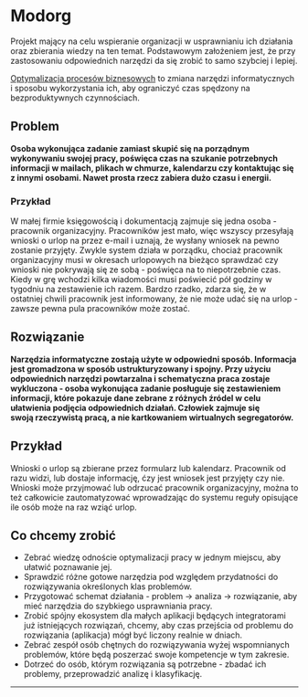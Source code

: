 # Modorg

Projekt mający na celu wspieranie organizacji w usprawnianiu ich działania oraz zbierania wiedzy na ten temat. Podstawowym założeniem jest, że przy zastosowaniu odpowiednich narzędzi da się zrobić to samo szybciej i lepiej.

[Optymalizacja procesów biznesowych](/buisness_process.html) to zmiana narzędzi informatycznych i sposobu wykorzystania ich, aby ograniczyć czas spędzony na bezproduktywnych czynnościach.

## Problem

**Osoba wykonująca zadanie zamiast skupić się na porządnym wykonywaniu swojej pracy, poświęca czas na szukanie potrzebnych informacji w mailach, plikach w chmurze, kalendarzu czy kontaktując się z innymi osobami. Nawet prosta rzecz zabiera dużo czasu i energii.**

### Przykład

W małej firmie księgowością i dokumentacją zajmuje się jedna osoba - pracownik organizacyjny. Pracowników jest mało, więc wszyscy przesyłają wnioski o urlop na przez e-mail i uznają, że wysłany wniosek na pewno zostanie przyjęty. Zwykle system działa w porządku, chociaż pracownik organizacyjny musi w okresach urlopowych na bieżąco sprawdzać czy wnioski nie pokrywają się ze sobą - poświęca na to niepotrzebnie czas. Kiedy w grę wchodzi kilka wiadomości musi poświecić pół godziny w tygodniu na zestawienie ich razem. Bardzo rzadko, zdarza się, że w ostatniej chwili pracownik jest informowany, że nie może udać się na urlop - zawsze pewna pula pracowników może zostać.

## Rozwiązanie

**Narzędzia informatyczne zostają użyte w odpowiedni sposób. Informacja jest gromadzona w sposób ustrukturyzowany i spojny. Przy użyciu odpowiednich narzędzi powtarzalna i schematyczna praca zostaje wykluczona - osoba wykonująca zadanie posługuje się zestawieniem informacji, które pokazuje dane zebrane z różnych źródel w celu ułatwienia podjęcia odpowiednich działań. Człowiek zajmuje się swoją rzeczywistą pracą, a nie kartkowaniem wirtualnych segregatorów.**

## Przykład

Wnioski o urlop są zbierane przez formularz lub kalendarz. Pracownik od razu widzi, lub dostaje informację, ćzy jest wniosek jest przyjęty czy nie. Wnioski może przyjmować lub odrzucać pracownik organizacyjny, można to też całkowicie zautomatyzować wprowadzając do systemu reguły opisujące ile osób może na raz wziąć urlop.

## Co chcemy zrobić

- Zebrać wiedzę odnoście optymalizacji pracy w jednym miejscu, aby ułatwić poznawanie jej.
- Sprawdzić różne gotowe narzędzia pod względem przydatności do rozwiązywania określonych klas problemów.
- Przygotować schemat działania - problem -> analiza -> rozwiązanie, aby mieć narzędzia do szybkiego usprawniania pracy.
- Zrobić spójny ekosystem dla małych aplikacji będących integratorami już istniejących rozwiązań, chcemy, aby czas przejścia od problemu do rozwiązania (aplikacja) mógł być liczony realnie w dniach.
- Zebrać zespół osób chętnych do rozwiązywania wyżej wspomnianych problemów, które będą poszerzać swoje kompetencje w tym zakresie.
- Dotrzeć do osób, którym rozwiązania są potrzebne - zbadać ich problemy, przeprowadzić analizę i klasyfikację.

<hr>
